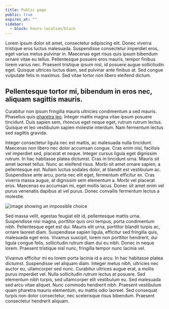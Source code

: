 ```yaml
---
title: Public page
public: true
expires_at: ""
sidebar:
  - block: hours-location/block
---
```

Lorem ipsum dolor sit amet, consectetur adipiscing elit. Donec viverra tristique eros luctus malesuada. Suspendisse consectetur imperdiet eros, eget varius metus pulvinar in. Maecenas eget risus quis ipsum bibendum ornare vitae eu tellus. Pellentesque posuere eros mauris, tempor finibus lorem varius nec. Praesent tristique ipsum nisl, id posuere augue sollicitudin eget. Quisque ultrices luctus diam, sed pulvinar ante finibus at. Sed congue vulputate felis in maximus. Sed vitae tortor non libero eleifend dictum.

## Pellentesque tortor mi, bibendum in eros nec, aliquam sagittis mauris.

Curabitur non ipsum fringilla mauris ultricies condimentum a sed mauris. Phasellus quis [pharetra leo](https://www.google.com). Integer mattis magna vitae ipsum posuere tincidunt. Duis sapien sem, rhoncus eget neque eget, rutrum rutrum lectus. Quisque et leo vestibulum sapien molestie interdum. Nam fermentum lectus sed sagittis gravida.

Integer consectetur ligula nec est mattis, ac malesuada nulla tincidunt. Maecenas non libero nec dolor accumsan congue. Cras enim nisi, facilisis vel imperdiet sed, placerat et neque. Integer cursus ligula eget dignissim rutrum. In hac habitasse platea dictumst. Cras in tincidunt urna. Mauris sit amet laoreet tellus. Nunc ac eleifend risus. Morbi sit amet ornare sapien, a pellentesque est. Nullam luctus sodales dolor, at blandit est vestibulum ac. Suspendisse ante arcu, porta nec elit eget, fermentum efficitur ex. Cras viverra massa augue, at dignissim sem elementum a. Morbi vel placerat eros. Maecenas eu accumsan mi, eget mollis lacus. Donec sit amet enim vel purus venenatis dapibus at vel purus. Donec convallis fermentum lectus a molestie.

![image showing an impossible choice](/images/screen-shot-2022-01-26-at-10.27.26-am.png "Make selection, no buttons")

Sed massa velit, egestas feugiat elit id, pellentesque mattis urna. Suspendisse nisi magna, porttitor quis orci tempus, porta condimentum nibh. Pellentesque eget est dui. Mauris elit urna, porttitor blandit turpis ac, ornare laoreet diam. Suspendisse sapien ligula, efficitur sed fringilla quis, malesuada eget eros. Vivamus suscipit, lorem non porttitor hendrerit, dui ligula congue felis, sollicitudin rutrum diam dui eu nibh. Donec in neque lorem. Praesent tristique nisl nunc, fringilla tempor nunc lacinia vel.

Vivamus efficitur mi eu lorem porta lacinia id a arcu. In hac habitasse platea dictumst. Suspendisse vel aliquam diam. Integer metus nibh, ultricies nec auctor eu, ullamcorper sed nunc. Curabitur ultrices augue erat, a mollis purus imperdiet vel. Nulla sollicitudin rutrum lectus at posuere. Sed elementum nibh turpis, sed ullamcorper elit vestibulum eu. Sed malesuada sed arcu vitae aliquet. Nunc commodo hendrerit nibh. Praesent vestibulum quam pharetra mauris elementum, eu mattis odio laoreet. Sed consequat turpis non dolor consectetur, nec scelerisque risus bibendum. Praesent consectetur hendrerit aliquam.
